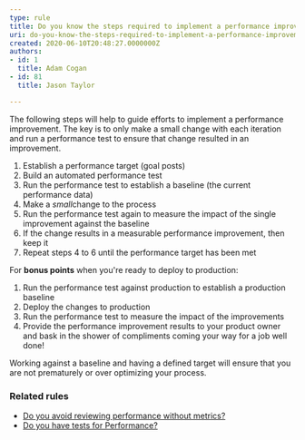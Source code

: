 ```yaml
---
type: rule
title: Do you know the steps required to implement a performance improvement?
uri: do-you-know-the-steps-required-to-implement-a-performance-improvement
created: 2020-06-10T20:48:27.0000000Z
authors:
- id: 1
  title: Adam Cogan
- id: 81
  title: Jason Taylor

---
```


The following steps will help to guide efforts to implement a performance improvement. The key is to only make a small change with each iteration and run a performance test to ensure that change resulted in an improvement.
 


1. Establish a performance target (goal posts)
2. Build an automated performance test
3. Run the performance test to establish a baseline (the current performance data)
4. Make a *small*change to the process
5. Run the performance test again to measure the impact of the single improvement against the baseline
6. If the change results in a measurable performance improvement, then keep it
7. Repeat steps 4 to 6 until the performance target has been met


For  **bonus points** when you're ready to deploy to production:

1. Run the performance test against production to establish a production baseline
2. Deploy the changes to production
3. Run the performance test to measure the impact of the improvements
4. Provide the performance improvement results to your product owner and bask in the shower of compliments coming your way for a job well done!





Working against a baseline and having a defined target will ensure that you are not prematurely or over optimizing your process.

### Related rules


- [Do you avoid reviewing performance without metrics?](/_layouts/15/FIXUPREDIRECT.ASPX?WebId=3dfc0e07-e23a-4cbb-aac2-e778b71166a2&amp;TermSetId=07da3ddf-0924-4cd2-a6d4-a4809ae20160&amp;TermId=ce49995e-7a6e-47fb-9463-2cdf1ac3395e)
- [Do you have tests for Performance?](http&#58;//www.ssw.com.au/ssw/Standards/Rules/RulesToBetterUnitTests.aspx#Performance)
